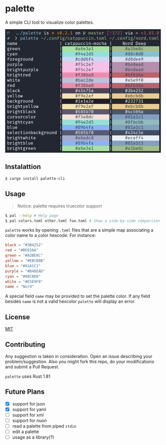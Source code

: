 # palette

A simple CLI tool to visualize color palettes.

![preview](./assets/palette.png)

## Instalattion

```bash
$ cargo install palette-cli
```

## Usage

> Notice: palette requires truecolor support

```bash
$ pal --help # Help page
$ pal colors.toml other.toml foo.toml # Show a side-by-side comparison of the palettes
``` 

`palette` works by opening `.toml` files that are a simple map associating a color name to a color hexcode. For instance:

```toml
black = "#3B4252"
red = "#BF616A"
green = "#A3BE8C"
yellow = "#EBCB8B"
blue = "#81A1C1"
purple = "#B48EAD"
cyan = "#88C0D0"
white = "#E5E9F0"
name = "Nord"
```

A special field `name` may be provided to set the palette color. If any field besides `name` is not a valid hexcolor `palette` will display an error.

## License

[MIT](./LICENSE)

## Contributing

Any suggestion is taken in consideration. Open an issue describing your problem/suggestion. Also you might fork this repo, do your modifications and submit a Pull Request.

`palette` uses Rust 1.81

## Future Plans

- [x] support for json
- [x] support for yaml
- [ ] support for xml
- [ ] support for nuon
- [ ] read a palette from piped `stdin`
- [ ] edit a palette
- [ ] usage as a library(?)